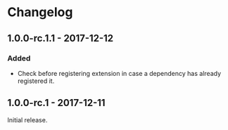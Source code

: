 Changelog
=========
## 1.0.0-rc.1.1 - 2017-12-12
### Added
- Check before registering extension in case a dependency has already registered it.

## 1.0.0-rc.1 - 2017-12-11
Initial release.
